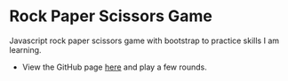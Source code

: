 # Rock Paper Scissors Game
Javascript rock paper scissors game with bootstrap to practice skills I am learning.
* View the GitHub page [here](https://eyetyrant.github.io/rpsGame/) and play a few rounds.
